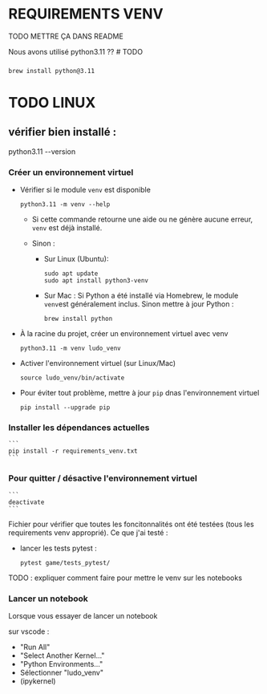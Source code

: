 # REQUIREMENTS VENV

TODO METTRE ÇA DANS README 

Nous avons utilisé python3.11
 ?? # TODO

### 

    brew install python@3.11

# TODO LINUX

## vérifier bien installé :
python3.11 --version



### Créer un environnement virtuel
- Vérifier si le module `venv` est disponible

    ```
    python3.11 -m venv --help
    ```

    - Si cette commande retourne une aide ou ne génère aucune erreur, `venv` est déjà installé.

    - Sinon : 

        - Sur Linux (Ubuntu):

            ```
            sudo apt update
            sudo apt install python3-venv
            ```

        - Sur Mac : Si Python a été installé via Homebrew, le module `venv`est généralement inclus. Sinon mettre à jour Python : 

            ```
            brew install python
            ```

- À la racine du projet, créer un environnement virtuel avec venv 

    ```
    python3.11 -m venv ludo_venv
    ```

- Activer l'environnement virtuel 
(sur Linux/Mac)

    ```
    source ludo_venv/bin/activate
    ```

<!-- sur windows : ludo_venv\Scripts\activate -->

- Pour éviter tout problème, mettre à jour `pip` dnas l'environnement virtuel 

    ```
    pip install --upgrade pip
    ```

### Installer les dépendances actuelles 

    ```
    pip install -r requirements_venv.txt
    ```

### Pour quitter / désactive l'environnement virtuel

    ```
    deactivate
    ```

Fichier pour vérifier que toutes les foncitonnalités ont été testées (tous les requirements venv approprié).
Ce que j'ai testé : 

- lancer les tests pytest :

    ```
    pytest game/tests_pytest/
    ```

TODO : expliquer comment faire pour mettre le venv sur les notebooks


### Lancer un notebook

Lorsque vous essayer de lancer un notebook 

sur vscode : 
- "Run All"
- "Select Another Kernel..."
- "Python Environments..."
- Sélectionner "ludo_venv"
- (ipykernel)
